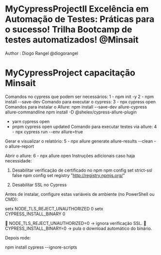 # MyCypressProjectII Excelência em Automação de Testes: Práticas para o sucesso! Trilha Bootcamp de testes automatizados! @Minsait
Author : Diogo Rangel @diogorangel
# MyCypressProject capacitação Minsait
Comandos no cypress que podem ser necessários:
1 - npm init -y
2 - npm install --save-dev
Comando para executar o cypress:
3 - npx cypress open
Comandos para instalar o Allure:
npm install --save-dev allure-cypress allure-commandline
npm install -D @shelex/cypress-allure-plugin
- yarn cypress open
- pnpm cypress open
 updated
 Comando para executar testes via allure:
 4 - npx cypress run --env allure=true

 Gerar e visualizar o relatório:
 5 - npx allure generate allure-results --clean -o allure-report

 Abrir o allure:
6 - npx allure open 
Instruções adicionais caso haja necessidade:
1. Desabilitar verificação de certificado no npm
npm config set strict-ssl false
npm config set registry "http://registry.npmjs.org/"

2. Desabilitar SSL no Cypress

Antes de instalar, configure estas variáveis de ambiente (no PowerShell ou CMD):

setx NODE_TLS_REJECT_UNAUTHORIZED 0
setx CYPRESS_INSTALL_BINARY 0


🔹 NODE_TLS_REJECT_UNAUTHORIZED=0 → ignora verificação SSL.
🔹 CYPRESS_INSTALL_BINARY=0 → pula o download automático do binário.

Depois rode:

npm install cypress --ignore-scripts